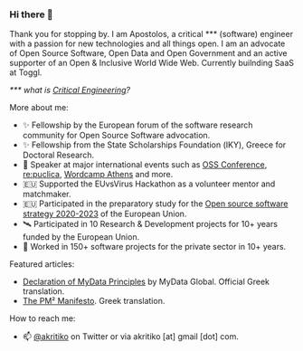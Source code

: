 ### Hi there 👋

Thank you for stopping by. I am Apostolos, a critical *** (software) engineer with a passion for new technologies and all things open. I am an advocate of Open Source Software, Open Data and Open Government and an active supporter of an Open & Inclusive World Wide Web. Currently builnding SaaS at Toggl.

_*** what is [Critical Engineering](https://criticalengineering.org/)?_

More about me:
  
- ✨ Fellowship by the European forum of the software research community for Open Source Software advocation. 
- ✨ Fellowship from the State Scholarships Foundation (ΙΚΥ), Greece for Doctoral Research.
- 🎤 Speaker at major international events such as [OSS Conference](https://www.youtube.com/watch?v=VPRIgfU7C8w), [re:puclica](https://www.youtube.com/watch?v=ORx2HQUuq14), [Wordcamp Athens](https://www.youtube.com/watch?v=b39iyhF9Dkk) and more.
- 🇪🇺 Supported the EUvsVirus Hackathon as a volunteer mentor and matchmaker.
- 🇪🇺 Participated in the preparatory study for the [Open source software strategy 2020-2023](https://commission.europa.eu/about-european-commission/departments-and-executive-agencies/informatics/open-source-software-strategy_en) of the European Union.
- 🛰 Participated in 10 Research & Development projects for 10+ years funded by the European Union.
- 🏬 Worked in 150+ software projects for the private sector in 10+ years. 

Featured articles:

- [Declaration of MyData Principles](https://oldwww.mydata.org/declaration/greek/) by MyData Global. Official Greek translation.
- [The PM² Manifesto](https://apostolos.kritikos.me/2020/05/pm2-manifesto-europe/). Greek translation.

How to reach me: 

- 📫 [@akritiko](https://twitter.com/akritiko) on Twitter or via akritiko [at] gmail [dot] com.

<!--
**akritiko/akritiko** is a ✨ _special_ ✨ repository because its `README.md` (this file) appears on your GitHub profile.

Here are some ideas to get you started:

- 🔭 I’m currently working on ...
- 🌱 I’m currently learning ...
- 👯 I’m looking to collaborate on ...
- 🤔 I’m looking for help with ...
- 💬 Ask me about ...
- 📫 How to reach me: ...
- 😄 Pronouns: ...
- ⚡ Fun fact: ...
-->
